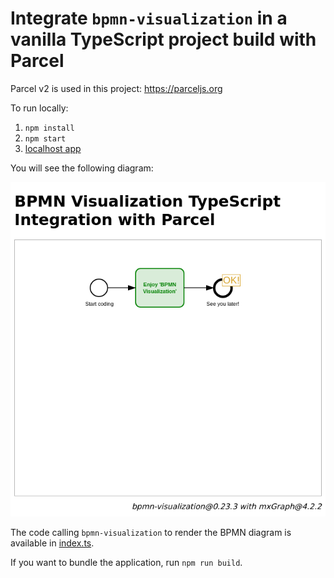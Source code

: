 # Integrate `bpmn-visualization` in a vanilla TypeScript project build with Parcel

Parcel v2 is used in this project: https://parceljs.org

To run locally:

1. `npm install`
2. `npm start`
3. [localhost app](http://localhost:1234)

You will see the following diagram:

![BPMN diagram in the home page](docs/home.png)

The code calling `bpmn-visualization` to render the BPMN diagram is available in [index.ts](src/index.ts).

If you want to bundle the application, run `npm run build`.
